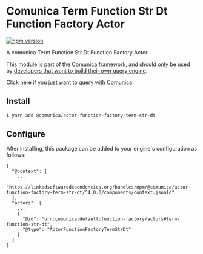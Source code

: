 # Comunica Term Function Str Dt Function Factory Actor

[![npm version](https://badge.fury.io/js/%40comunica%2Factor-function-factory-term-function-str-dt.svg)](https://www.npmjs.com/package/@comunica/actor-function-factory-term-str-dt)

A comunica Term Function Str Dt Function Factory Actor.

This module is part of the [Comunica framework](https://github.com/comunica/comunica),
and should only be used by [developers that want to build their own query engine](https://comunica.dev/docs/modify/).

[Click here if you just want to query with Comunica](https://comunica.dev/docs/query/).

## Install

```bash
$ yarn add @comunica/actor-function-factory-term-str-dt
```

## Configure

After installing, this package can be added to your engine's configuration as follows:
```text
{
  "@context": [
    ...
    "https://linkedsoftwaredependencies.org/bundles/npm/@comunica/actor-function-factory-term-str-dt/^4.0.0/components/context.jsonld"
  ],
  "actors": [
    ...
    {
      "@id": "urn:comunica:default:function-factory/actors#term-function-str-dt",
      "@type": "ActorFunctionFactoryTermStrDt"
    }
  ]
}
```
